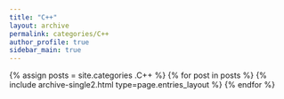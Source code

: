 ```yaml
---
title: "C++"
layout: archive
permalink: categories/C++
author_profile: true
sidebar_main: true
---
```


{% assign posts = site.categories .C++ %}
{% for post in posts %} {% include archive-single2.html type=page.entries_layout %} {% endfor %}